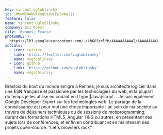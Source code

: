 ```yaml
---
key: vincent_ogloblinsky
id: jMUwWI44kuTXsgUt8vLFp3vAe1j1
feature: false
name: Vincent Ogloblinsky
company: SII Ouest
city: 'Rennes, France'
photoURL: >-
  https://lh3.googleusercontent.com/-ckhK85zrlYM/AAAAAAAAAAI/AAAAAAAAC4g/G5DIeeyNEAM/photo.jpg
socials:
  - icon: twitter
    link: 'https://twitter.com/vogloblinsky'
    name: vogloblinsky
  - icon: github
    link: 'https://github.com/vogloblinsky'
    name: vogloblinsky
---
```

Brestois du bout du monde émigré à Rennes, je suis architecte logiciel dans une ESN française et passionné par les technologies du web, et la plupart du temps je les utilise en codant en (Type||Java)script. . Je suis également Google Developer Expert sur les technologies web.
Le partage de la connaissance est pour moi une chose importante : au sein de ma société au travers de déjeuners techniques ou de sessions de mobprogramming; durant des formations HTML5, Angular 1 & 2 ou autres; en présentant des sujets lors de conférences; et enfin en contribuant et en maintenant des projets open-source.
"Let's browsers rock"